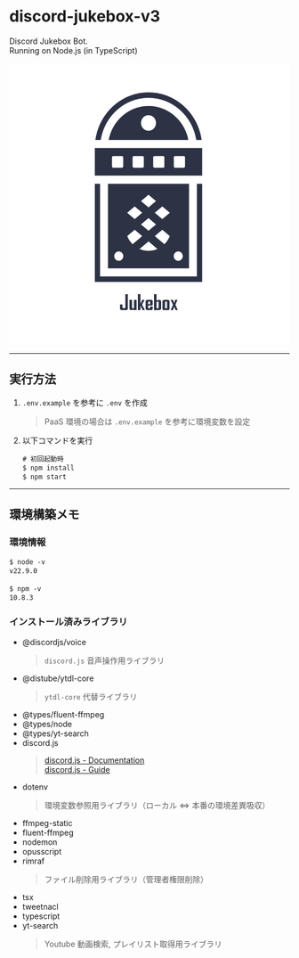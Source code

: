 # discord-jukebox-v3

Discord Jukebox Bot.  
Running on Node.js (in TypeScript)

![jukebox-icon](./img/icon.png)

---

## 実行方法

1. `.env.example` を参考に `.env` を作成
    > PaaS 環境の場合は `.env.example` を参考に環境変数を設定
2. 以下コマンドを実行

    ```
    # 初回起動時
    $ npm install
    $ npm start
    ```

---

## 環境構築メモ

### 環境情報

```
$ node -v
v22.9.0

$ npm -v
10.8.3
```

### インストール済みライブラリ

-   @discordjs/voice
    > `discord.js` 音声操作用ライブラリ
-   @distube/ytdl-core
    > `ytdl-core` 代替ライブラリ
-   @types/fluent-ffmpeg
-   @types/node
-   @types/yt-search
-   discord.js
    > [discord.js - Documentation](https://discord.js.org/#/docs/discord.js/main/general/welcome)  
    > [discord.js - Guide](https://discordjs.guide/)
-   dotenv
    > 環境変数参照用ライブラリ（ローカル ⇔ 本番の環境差異吸収）
-   ffmpeg-static
-   fluent-ffmpeg
-   nodemon
-   opusscript
-   rimraf
    > ファイル削除用ライブラリ（管理者権限削除）
-   tsx
-   tweetnacl
-   typescript
-   yt-search
    > Youtube 動画検索, プレイリスト取得用ライブラリ

